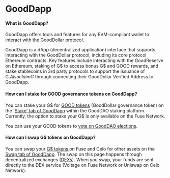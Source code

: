 # GoodDapp

#### What is GoodDapp?

GoodDapp offers tools and features for any EVM-compliant wallet to interact with the GoodDollar protocol.

GoodDapp is a dApp (decentralized application) interface that supports interacting with the GoodDollar protocol, including its core protocol Ethereum contracts. Key features include interacting with the GoodReserve on Ethereum, staking of G$ to access bonus G$ and GOOD rewards, and stake stablecoins in 3rd party protocols to support the issuance of G$. Also claim G$ through connecting their GoodDollar Verified Address to GoodDapp.

#### How can I stake for GOOD governance tokens on GoodDapp?

You can stake your G$ for [GOOD tokens](../frequently-asked-questions/gooddollar-protocol-and-gusd-token.md#what-is-the-good-token) (GoodDollar governance token) on the '[Stake' tab of GoodDapp](https://gooddapp.org/#/stakes) within the GoodDAO staking platform. Currently, the option to stake your G$ is only available on the Fuse Network.

You can use your GOOD tokens to [vote on GoodDAO elections](https://snapshot.org/#/thegooddao.eth).

#### How can I swap G$ tokens on GoodDapp?

You can swap your [G$ tokens ](../frequently-asked-questions/gooddollar-protocol-and-gusd-token.md#what-is-gusd-token)on Fuse and Celo for other assets on the [Swap tab of GoodDapp](https://gooddapp.org/#/swap). The swap on this page happens through decentralized exchanges ([DEXs](../frequently-asked-questions/web3-basic-knowledge-and-security-tips-by-consensys.md#what-is-a-dex)). When you swap, your funds are sent directly to the DEX service (Voltage on Fuse Network or Uniswap on Celo Network).&#x20;
